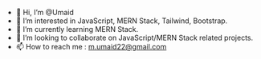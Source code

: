 - 👋 Hi, I’m @Umaid
- 👀 I’m interested in JavaScript, MERN Stack, Tailwind, Bootstrap.
- 🌱 I’m currently learning MERN Stack.
- 💞️ I’m looking to collaborate on JavaScript/MERN Stack related projects.
- 📫 How to reach me : m.umaid22@gmail.com

<!---
Umaid22/Umaid22 is a ✨ special ✨ repository because its `README.md` (this file) appears on your GitHub profile.
You can click the Preview link to take a look at your changes.
--->
